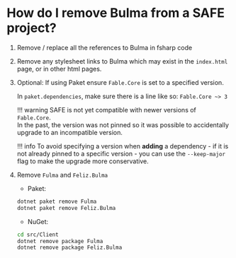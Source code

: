 # How do I remove Bulma from a SAFE project?

1. Remove / replace all the references to Bulma in fsharp code

1. Remove any stylesheet links to Bulma which may exist in the `index.html` page, or in other html pages.

1. Optional: If using Paket ensure `Fable.Core` is set to a specified version.

    In `paket.dependencies`, make sure there is a line like so: `Fable.Core ~> 3`
    
    !!! warning
        SAFE is not yet compatible with newer versions of `Fable.Core`.  
        In the past, the version was not pinned so it was possible to accidentally upgrade to an incompatible version.
    
    !!! info
        To avoid specifying a version when **adding** a dependency - if it is not already pinned to a specific version - you can use the  `--keep-major` flag to make the upgrade more conservative.

1. Remove `Fulma` and `Feliz.Bulma`

    - Paket:
    ```bash
    dotnet paket remove Fulma
    dotnet paket remove Feliz.Bulma
    ```

    - NuGet:
    ```bash
    cd src/Client
    dotnet remove package Fulma
    dotnet remove package Feliz.Bulma
    ```
